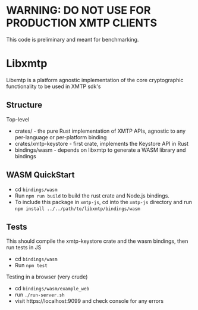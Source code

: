 # WARNING: DO NOT USE FOR PRODUCTION XMTP CLIENTS

This code is preliminary and meant for benchmarking.

# Libxmtp

Libxmtp is a platform agnostic implementation of the core cryptographic functionality to be used in XMTP sdk's

## Structure

Top-level
- crates/ - the pure Rust implementation of XMTP APIs, agnostic to any per-language or per-platform binding
 - crates/xmtp-keystore - first crate, implements the Keystore API in Rust
- bindings/wasm - depends on libxmtp to generate a WASM library and bindings

## WASM QuickStart

- cd `bindings/wasm`
- Run `npm run build` to build the rust crate and Node.js bindings.
- To include this package in `xmtp-js`, cd into the `xmtp-js` directory and run `npm install ../../path/to/libxmtp/bindings/wasm`

## Tests

This should compile the xmtp-keystore crate and the wasm bindings, then run tests in JS

- cd `bindings/wasm`
- Run `npm test`

Testing in a browser (very crude)
- cd `bindings/wasm/example_web`
- run `./run-server.sh`
- visit https://localhost:9099 and check console for any errors
